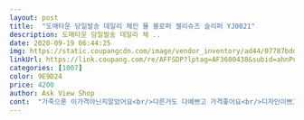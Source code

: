 ```yaml
---
layout: post 
title:  "도매타운 당일발송 데일리 체인 뮬 블로퍼 젤리슈즈 슬리퍼 YJ0021" 
description: 도매타운 당일발송 데일리 체 ..
date: 2020-09-19 06:44:25 
img: https://static.coupangcdn.com/image/vendor_inventory/ad44/07787bdde870a5a17c1f223519960a78e795122644dc5e821ef069ff14ba.jpg 
linkUrl: https://link.coupang.com/re/AFFSDP?lptag=AF3600438&subid=ahnPublicAsk&pageKey=1705073750&itemId=2901520166&vendorItemId=70890472984&traceid=V0-113-e860f88c9d15aaba 
categories: [1007] 
color: 9E9D24 
price: 4200 
author: Ask View Shop 
cont:  "가죽으론 이가격아닌지알았어요<br/>다른거도 다예쁘고 가격좋아요<br/>디자인이쁘고 싸이즈도 딱 맞는데 신고다니면 바람 빠지는 삑삑소리가나요<br/>바로 검정 주문하려했는데 품절이네요.<br/>.<br/><br/>볼이 넓어서 그런가 잘 들어가는데 저한테 길이가 조금 짧아요ㅠ한 사이즈 큰걸로 주문할껄 그랬어요! 그리고 서비스 .<br/>.<br/>굿굿<br/>블랙도원해요 재입고해주세요<br/>이가격에 신발 진짜 쫀쫀하고 좋아요! 45사이즌데<br/>젤리슈즈라 적힌거보고 샀어요<br/>편하네요<br/>" 
---
```

